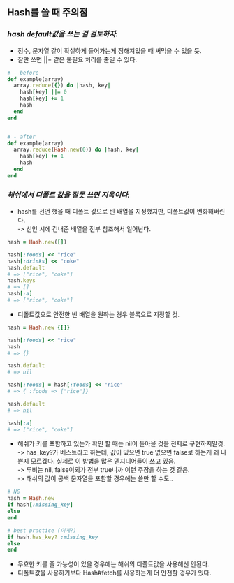 ## Hash를 쓸 때 주의점

### ***hash default값을 쓰는 걸 검토하자.***
 - 정수, 문자열 같이 확실하게 들어가는게 정해져있을 때 써먹을 수 있을 듯.
 - 잘만 쓰면 ||= 같은 불필요 처리를 줄일 수 있다.
```rb
# - before
def example(array)
  array.reduce({}) do |hash, key|
    hash[key] ||= 0
    hash[key] += 1
    hash
  end
end


# - after
def example(array)
  array.reduce(Hash.new(0)) do |hash, key|
    hash[key] += 1
    hash
  end
end
```

### ***해쉬에서 디폴트 값을 잘못 쓰면 지옥이다.***
 - hash를 선언 했을 때 디폴트 값으로 빈 배열을 지정했지만, 디폴트값이 변화해버린다.  
   -> 선언 시에 건내준 배열을 전부 참조해서 일어난다.
```rb
hash = Hash.new([])

hash[:foods] << "rice"
hash[:drinks] << "coke"
hash.default
# => ["rice", "coke"]
hash.keys
# => []
hash[:a]
# => ["rice", "coke"]
```

 - 디폴트값으로 안전한 빈 배열을 원하는 경우 블록으로 지정할 것.
```rb
hash = Hash.new {[]}

hash[:foods] << "rice"
hash
# => {}

hash.default
# => nil

hash[:foods] = hash[:foods] << "rice"
# => { :foods => ["rice"]}

hash.default
# => nil

hash[:a]
# => ["rice", "coke"]
```

 
- 해쉬가 키를 포함하고 있는가 확인 할 때는 nil이 돌아올 것을 전제로 구현하지말것.  
  -> has_key?가 베스트라고 하는데, 값이 있으면 true 없으면 false로 하는게 왜 나쁜지 모르겠다. 실제로 이 방법을 많은 엔지니어들이 쓰고 있음.  
  -> 루비는 nil, false이외가 전부 true니까 이런 주장을 하는 것 같음.  
  -> 해쉬의 값이 공백 문자열을 포함할 경우에는 쓸만 할 수도..

```rb
# NG
hash = Hash.new
if hash[:missing_key]
else
end

# best practice (이게?)
if hash.has_key? :missing_key
else
end
```


- 무효한 키를 줄 가능성이 있을 경우에는 해쉬의 디폴트값을 사용해선 안된다.
- 디폴트값을 사용하기보다 Hash#fetch를 사용하는게 더 안전할 경우가 있다. 
